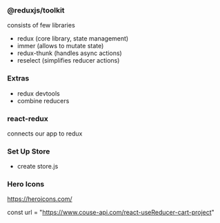### @reduxjs/toolkit

consists of few libraries

- redux (core library, state management)
- immer (allows to mutate state)
- redux-thunk (handles async actions)
- reselect (simplifies reducer actions)


### Extras
- redux devtools
- combine reducers

### react-redux

connects our app to redux

### Set Up Store 
- create store.js

### Hero Icons
https://heroicons.com/

const url = "https://www.couse-api.com/react-useReducer-cart-project"